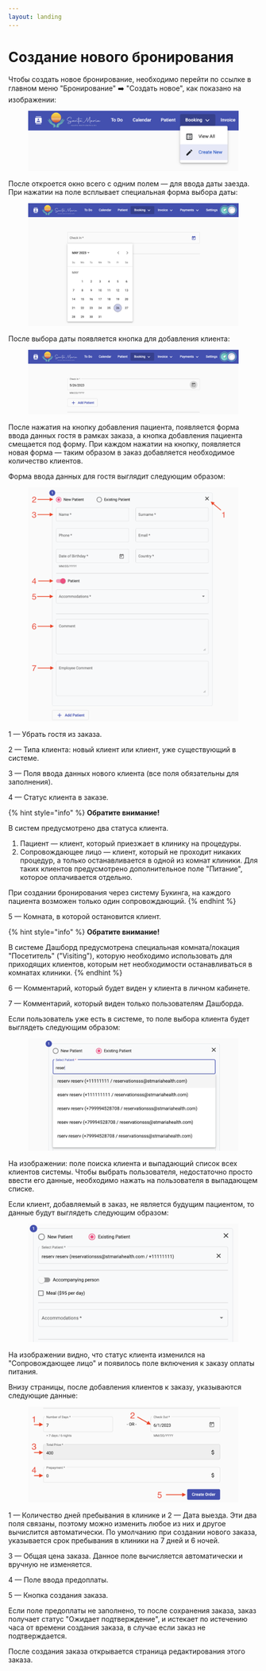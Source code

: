```yaml
---
layout: landing
---
```


# Создание нового бронирования

Чтобы создать новое бронирование, необходимо перейти по ссылке в главном меню "Бронирование" ➡️ "Создать новое", как показано на изображении:

<figure><img src="../../../.gitbook/assets/Screenshot 2023-05-26 at 16.03.42 (1).png" alt=""><figcaption></figcaption></figure>

После откроется окно всего с одним полем —  для ввода даты заезда. При нажатии на поле всплывает специальная форма выбора даты:

<figure><img src="../../../.gitbook/assets/image (3).png" alt=""><figcaption></figcaption></figure>

После выбора даты появляется кнопка для добавления клиента:

<figure><img src="../../../.gitbook/assets/image (8) (1).png" alt=""><figcaption></figcaption></figure>

После нажатия на кнопку добавления пациента, появляется форма ввода данных гостя в рамках заказа, а кнопка добавления пациента смещается под форму. При каждом нажатии на кнопку, появляется новая форма — таким образом в заказ добавляется необходимое количество клиентов.

Форма ввода данных для гостя выглядит следующим образом:

<figure><img src="../../../.gitbook/assets/Screenshot 2023-05-26 at 16.13.45.png" alt=""><figcaption></figcaption></figure>

1 — Убрать гостя из заказа.

2 — Типа клиента: новый клиент или клиент, уже существующий в системе.

3 — Поля ввода данных нового клиента (все поля обязательны для заполнения).

4 — Статус клиента в заказе.

{% hint style="info" %}
**Обратите внимание!**

В систем предусмотрено два статуса клиента.

1. Пациент — клиент, который приезжает в клинику на процедуры.
2. Сопровождающее лицо — клиент, который не проходит никаких процедур, а только останавливается в одной из комнат клиники. Для таких клиентов предусмотрено дополнительное поле "Питание", которое оплачивается отдельно.

При создании бронирования через систему Букинга, на каждого пациента возможен только один сопровождающий.
{% endhint %}

5 — Комната, в которой остановится клиент.

{% hint style="info" %}
**Обратите внимание!**

В системе Дашборд предусмотрена специальная комната/локация "Посетитель" ("Visiting"), которую необходимо использовать для приходящих клиентов, которым нет необходимости останавливаться в комнатах клиники.
{% endhint %}

6 — Комментарий, который будет виден у клиента в личном кабинете.

7 — Комментарий, который виден только пользователям Дашборда.

Если пользователь уже есть в системе, то поле выбора клиента будет выглядеть следующим образом:

<figure><img src="../../../.gitbook/assets/Screenshot 2023-05-26 at 16.15.02.png" alt=""><figcaption></figcaption></figure>

На изображении: поле поиска клиента и выпадающий список всех клиентов системы. Чтобы выбрать пользователя, недостаточно просто ввести его данные, необходимо нажать на пользователя в выпадающем списке.

Если клиент, добавляемый в заказ, не является будущим пациентом, то данные будут выглядеть следующим образом:

<figure><img src="../../../.gitbook/assets/Screenshot 2023-05-26 at 16.16.15.png" alt=""><figcaption></figcaption></figure>

На изображении видно, что статус клиента изменился на "Сопровождающее лицо" и появилось поле включения к заказу оплаты питания.

Внизу страницы, после добавления клиентов к заказу, указываются следующие данные:

<figure><img src="../../../.gitbook/assets/Screenshot 2023-05-26 at 16.49.41.png" alt=""><figcaption></figcaption></figure>

1 — Количество дней пребывания в клинике и 2 — Дата выезда. Эти два поля связаны, поэтому можно изменить любое из них и другое вычислится автоматически. По умолчанию при создании нового заказа, указывается срок пребывания в клиники на 7 дней и 6 ночей.

3 — Общая цена заказа. Данное поле вычисляется автоматически и вручную не изменяется.

4 — Поле ввода предоплаты.

5 — Кнопка создания заказа.

Если поле предоплаты не заполнено, то после сохранения заказа, заказ получает статус "Ожидает подтверждение", и истекает по истечению часа от времени создания заказа, в случае если заказ не подтверждается.

После создания заказа открывается страница редактирования этого заказа.

